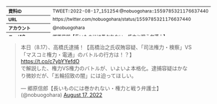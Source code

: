 <table style="font-size: 9pt; width: 610px; margin-bottom: 20px; height: 80px;">
<tbody>
    <tr>
        <th align=left>資料ID</th>
        <td align=left>TWEET::2022-08-17_151254:@nobuogohara::1559785321176637440</td>
    </tr>
    <tr>
        <th align=left>URL</th>
        <td align=left>https://twitter.com/nobuogohara/status/1559785321176637440</td>
    </tr>
    <tr>
        <th align=left>アカウント</th>
        <td align=left>@nobuogohara</td>
    </tr>
    <tr>
        <th align=left>ユーザ名</th>
        <td align=left>郷原信郎【長いものには巻かれない・権力と戦う弁護士】</td>
    </tr>
    <tr>
        <th align=left>ツイートの記録日時</th>
        <td align=left>created_at 2022-08-26_0353</td>
    </tr>
</tbody>
</table>
<blockquote class="twitter-tweet" data-width="450"  data-lang="ja"><p lang="ja" dir="ltr">本日（8.17）、高橋氏逮捕！【高橋治之氏収賄容疑、「司法権力・検察」VS「マスコミ権力・電通」のバトルの行方は！？】<a href="https://t.co/c7ybYYefdO">https://t.co/c7ybYYefdO</a><br>で解説した、権力VS権力のバトルが、いよいよ本格化。逮捕容疑はかなり微妙だが、「五輪招致の闇」には迫ってほしい。</p>&mdash; 郷原信郎【長いものには巻かれない・権力と戦う弁護士】 (@nobuogohara) <a href="https://twitter.com/nobuogohara/status/1559785321176637440?ref_src=twsrc%5Etfw">August 17, 2022</a></blockquote>
<script async src="https://platform.twitter.com/widgets.js" charset="utf-8"></script>


